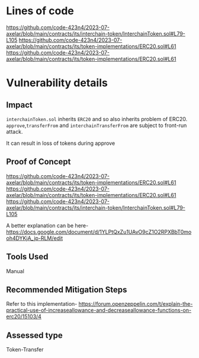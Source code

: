 # Lines of code

https://github.com/code-423n4/2023-07-axelar/blob/main/contracts/its/interchain-token/InterchainToken.sol#L79-L105
https://github.com/code-423n4/2023-07-axelar/blob/main/contracts/its/token-implementations/ERC20.sol#L61
https://github.com/code-423n4/2023-07-axelar/blob/main/contracts/its/token-implementations/ERC20.sol#L61


# Vulnerability details

## Impact
`interchainToken.sol` inherits `ERC20` and so also inherits problem of ERC20.
`approve`,`transferFrom` and ` interchainTransferFrom ` are subject to front-run attack.

It can result in loss of tokens during approve

## Proof of Concept
https://github.com/code-423n4/2023-07-axelar/blob/main/contracts/its/token-implementations/ERC20.sol#L61
https://github.com/code-423n4/2023-07-axelar/blob/main/contracts/its/token-implementations/ERC20.sol#L61
https://github.com/code-423n4/2023-07-axelar/blob/main/contracts/its/interchain-token/InterchainToken.sol#L79-L105

A better explanation can be here- https://docs.google.com/document/d/1YLPtQxZu1UAvO9cZ1O2RPXBbT0mooh4DYKjA_jp-RLM/edit



## Tools Used
Manual
## Recommended Mitigation Steps

Refer to this implementation- https://forum.openzeppelin.com/t/explain-the-practical-use-of-increaseallowance-and-decreaseallowance-functions-on-erc20/15103/4


## Assessed type

Token-Transfer